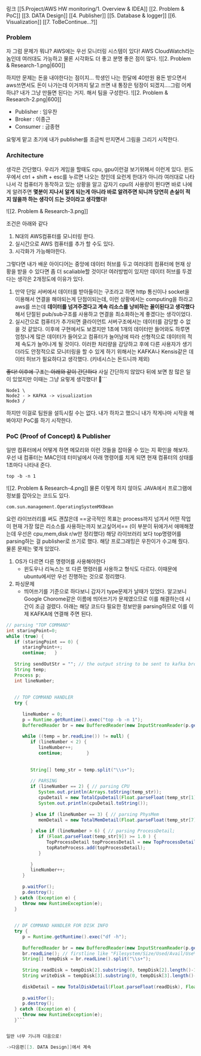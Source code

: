 링크
[[5.Project/AWS HW monitoring/1. Overview & IDEA]]
[[2. Problem &  PoC]]
[[3. DATA Design]]
[[4. Publisher]]
[[5. Database & logger]]
[[6. Visualization]]
[[7. ToBeContinue...?]]
### Problem

자 그럼 문제가 뭐냐? AWS에는 우선 모니터링 시스템이 있다!
AWS CloudWatch라는 놈인데 여러대도 가능하고 물론 시각화도 더 좋고 분명 좋은 점이 많다. 
![[2. Problem & Research-1.png|600]]


하지만 문제는 돈을 내야한다는 점이지... 학생인 나는 한달에 40만원 용돈 받으면서 aws쓰면서도 돈이 나가는데 이거까지 달고 쓰면 내 통장은 텅장이 되겠지....그럼 어케하냐? 내가 그냥 만들면 된다는 거지. 해서 팀을 구성한다. 
![[2. Problem & Research-2.png|600]]
* Publisher : 임우찬
* Broker : 이종근
* Consumer : 금종현

요렇게 맡고 초기에 내가 publisher를 조금씩 만지면서 그림을 그리기 시작한다.

### Architecture

생각은 간단했다. 우리가 게임을 할때도 cpu, gpu이런걸 보기위해서 이런게 있다. 윈도우에서 ctrl + shift + esc를 누르면 나오는 창인데 요런게 한대가 아니라 여러대로 나타나서 각 컴퓨터가 동작하고 있는 상황을 알고 갑자기 cpu의 사용량이 뛴다면 바로 나에게 알려주면 **몇분이 지나서 알게 되는게 아니라 바로 알려주면 되니까 당연히 손실이 적지 않을까 하는 생각이 드는 것이라고 생각했다!**

![[2. Problem & Research-3.png]]

조건은 아래와 같다
1. N대의 AWS컴퓨터를 모니터링 한다.
2. 실시간으로 AWS 컴퓨터를 추가 할 수도 있다.
3. 시각화가 가능해야한다.

그렇다면 내가 배운 아이디어는 중앙에 데이터 허브를 두고 여러대의 컴퓨터에 현재 상황을 받을 수 있다면 좀 더 scaliable할 것이다! 여러방법이 있지만 데이터 허브를 두겠다는 생각은 2개정도에 이유가 있다.
1. 만약 단일 서버에서 데이터를 받아들이는 구조라고 하면 http 통신이나 socket을 이용해서 연결을 해야되는게 단점이되는데, 이런 상황에서는 computing을 하라고 aws를 쓰는데 **데이터를 넘겨주겠다고 계속 리소스를 낭비하는 꼴이된다고 생각했다** 해서 단절된 pub/sub구조를 사용하고 연결을 최소화하는게 좋겠다는 생각이었다.
2. 실시간으로 컴퓨터가 추가되면 클라이언트 서버구조에서는 데이터를 감당할 수 없을 것 같았다. 이후에 구현에서도 보겠지만 1초에 1개의 데이터만 들어와도 하루면 엄청나게 많은 데이터가 들어오고 컴퓨터가 늘어남에 따라 선형적으로 데이터의 적제 속도가 늘어나게 될 것이다. 이러한 처리량을 감당하고 후에 다른 사용자가 생기더라도 안정적으로 모니터링을 할 수 있게 하기 위해서는 KAFKA나 Kensis같은 데이터 허브가 필요하다고 생각했다. (키네시스는 돈드니까 제외)

~~좋다! 이후에 구조는 아래와 같이 간단하다~~ 사실 간단하지 않았다 뒤에 보면 참 많은 일이 있었지만 이때는 그냥 요렇게 생각했다!
```
```
Node1 \
Node2 - > KAFKA -> visualization
Node3 /
```

하지만 이걸로 팀원을 설득시킬 수는 없다. 내가 하자고 했으니 내가 작게나마 시작을 해봐야지! PoC를 하기 시작한다.

### PoC (Proof of Concept) & Publisher

일딴 컴퓨터에서 어떻게 하면 메모리와 이런 것들을 잡아올 수 있는 지 확인을 해보자. 우선 내 컴퓨터는 MAC인데 터미널에서 아래 명령어를 치게 되면 현재 컴퓨터의 상태를 1초마다 나타내 준다. 
```
top -b -n 1
```
![[2. Problem & Research-4.png]]
물론 이렇게 하지 않아도 JAVA에서 프로그램에 정보를 잡아오는 코드도 있다.
```
com.sun.management.OperatingSystemMXBean
```
요런 라이브러리를 써도 괜찮은데 ==궁극적인 목표는 process까지 넘겨서 어떤 작업이 현재 가장 많은 리소스를 사용하는까지 보고싶어서== (이 부분이 뒤에가서 애매해졌는데 우선은 cpu,mem,disk r/w만 정리했다) 해당 라이브러리 보다 top명령어를 parsing하는 걸 publisher로 쓰기로 했다.
해당 프로그래밍은 우찬이가 수고해 줬다. 물론 문제는 몇개 있었다. 
1. OS가 다르면 다른 명령어를 사용해야한다 
	* 윈도우나 리눅스는 또 다른 명령러를 사용하고 형식도 다르다. 이때문에 ubuntu에서만 우선 진행하는 것으로 정리했다.
2. 파싱문제
	* 띄어쓰기를 기준으로 하다보니 갑자기 type문제가 날때가 있었다. 알고보니 Google Chorome같은 이름에 띄어쓰기가 문제였으므로 이를 해결하는데 시간이 조금 걸렸다.
아래는 해당 코드다 필요한 정보만을 parsing하므로 이를 이제 KAFKA에 연결해 주면 된다.

```java
// parsing "TOP COMMAND"  
int staringPoint=0;  
while (true) {  
   if (staringPoint == 0) {  
      staringPoint++;  
      continue;   }  
  
   String sendOutStr = ""; // the output string to be sent to kafka broker  
   String temp;  
   Process p;  
   int lineNumber;  
  
  
   // TOP COMMAND HANDLER  
   try {  
  
      lineNumber = 0;  
      p = Runtime.getRuntime().exec("top -b -n 1");  
      BufferedReader br = new BufferedReader(new InputStreamReader(p.getInputStream()));  
  
      while ((temp = br.readLine()) != null) {  
         if (lineNumber < 2) {  
            lineNumber++;  
            continue;         }  
  
  
         String[] temp_str = temp.split("\\s+");  
  
         // PARSING  
         if (lineNumber == 2) { // parsing CPU  
            System.out.println(Arrays.toString(temp_str));  
            cpuDetail = new TotalCpuDetail(Float.parseFloat(temp_str[1]), Float.parseFloat(temp_str[3]));  
            System.out.println(cpuDetail.toString());  
  
         } else if (lineNumber == 3) { // parsing PhysMem  
            memDetail = new TotalMemDetail(Float.parseFloat(temp_str[7]), Float.parseFloat(temp_str[5]));  
  
         } else if (lineNumber > 6) { // parsing ProcessDetail;  
            if (Float.parseFloat(temp_str[9]) >= 1.0 ) {  
               TopProcessDetail topProcessDetail = new TopProcessDetail(Integer.parseInt(temp_str[1]), temp_str[12], Float.parseFloat(temp_str[9]), temp_str[11], Float.parseFloat(temp_str[10]), temp_str[8]);  
               topRateProcess.add(topProcessDetail);  
            }  
              
         }  
         lineNumber++;  
      }  
  
      p.waitFor();  
      p.destroy();  
   } catch (Exception e) {  
      throw new RuntimeException(e);  
   }  
  
  
   // DF COMMAND HANDLER FOR DISK INFO  
   try {  
      p = Runtime.getRuntime().exec("df -h");  
  
      BufferedReader br = new BufferedReader(new InputStreamReader(p.getInputStream()));  
      br.readLine(); // firstline like "Filesystem/Size/Used/Avail/Use%/Mounted on"  
      String[] tempDisk = br.readLine().split("\\s+");  
  
      String readDisk = tempDisk[2].substring(0, tempDisk[2].length()-1);  
      String writeDisk = tempDisk[3].substring(0, tempDisk[3].length()-1);  
  
      diskDetail = new TotalDiskDetail(Float.parseFloat(readDisk), Float.parseFloat(writeDisk));  
  
      p.waitFor();  
      p.destroy();  
   } catch (Exception e) {  
      throw new RuntimeException(e);  
   }```


일딴 너무 기니까 다음으로!

->다음편[[3. DATA Design]]에서 계속
